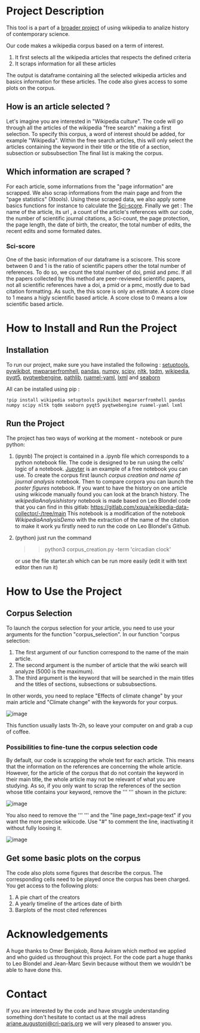 # Project Description
This tool is a part of a [broader project](https://projects.learningplanetinstitute.org/projects/nnEVGw73/des) of using wikipedia to analize history of contemporary science.

Our code makes a wikipedia corpus based on a term of interest. 

1. It first selects all the wikipedia articles that respects the defined criteria
2. It scraps information for all these articles

The output is dataframe containing all the selected wikipedia articles and basics information for these articles.
The code also gives access to some plots on the corpus.

## How is an article selected ?

Let's imagine you are interested in "Wikipedia culture". The code will go through all the articles of the wikipedia "free search" making a first selection.
To specify this corpus, a word of interest should be added, for example "Wikipedia".  Within the free search articles, this will only select the articles containing the keyword in their title or the title of a section, subsection or subsubsection
The final list is making the corpus.

## Which information are scraped ?

For each article, some informations from the "page information" are scrapped. We also scrap informations from the main page and from the "page statistics" (Xtools).
Using these scraped data, we also apply some basics functions for instance to calculate the [Sci-score](https://github.com/Augustoni/wiki-score/edit/main/README.md#sci-score-).
Finally we get :
The name of the article, its url , a count of the article's references with our code, the number of scientific journal citations, a Sci-count, the page protection, the page length, the date of birth, the creator, the total number of edits, the recent edits and some formated dates.

### Sci-score 
One of the basic information of our dataframe is a sciscore. This score between 0 and 1 is the ratio of scientific papers other the total number of references. To do so, we count the total number of doi, pmid and pmc. If all the papers collected by this method are peer-reviewed scientific papers, not all scientific references have a doi, a pmid or a pmc, mostly due to bad citation formatting. As such, the this score is only an estimate. 
A score close to 1 means a higly scientific based article.
A score close to 0 means a low scientific based article.

# How to Install and Run the Project

## Installation
To run our project, make sure you have installed the following : [setuptools](https://pypi.org/project/setuptools/), [pywikibot](https://github.com/wikimedia/pywikibot#readme), [mwparserfromhell](https://mwparserfromhell.readthedocs.io/en/latest/), [pandas](https://pandas.pydata.org/), [numpy](https://numpy.org/install/), [scipy](https://scipy.org/install/), [nltk](https://www.nltk.org/install.html), [tqdm](https://tqdm.github.io/), [wikipedia](https://pypi.org/project/wikipedia/), [pyqt5](https://pypi.org/project/PyQt5/), [pyqtwebengine](https://pypi.org/project/PyQtWebEngine/), [pathlib](https://docs.python.org/3/library/pathlib.html), [ruamel-yaml](https://pypi.org/project/ruamel.yaml/), [lxml](https://lxml.de/installation.html) and [seaborn](https://seaborn.pydata.org/)

All can be installed using pip : 

```
!pip install wikipedia setuptools pywikibot mwparserfromhell pandas numpy scipy nltk tqdm seaborn pyqt5 pyqtwebengine ruamel-yaml lxml
```
## Run the Project
The project has two ways of working at the moment - notebook or pure python:

1. (ipynb) The project is contained in a .ipynb file which corresponds to a python notebook file. The code is designed to be run using the cells' logic of a notebook. [Jupyter](https://jupyter.org/) is an example of a free notebook you can use.
To create the corpus first launch *corpus creation and name of journal analysis* notebook. Then to compare corpora you can launch the *poster figures* notebook. 
If you want to have the history on one article using wikicode manually found you can look at the branch history.
The *wikipediaAnalysishistory* notebook is made based on Leo Blondel code that you can find in this gitlab: https://gitlab.com/xqua/wikipedia-data-collector/-/tree/main 
This notebook is a modification of the notebook *WikipediaAnalysisDemo* with the extraction of the name of the citation to make it work yu firstly need to run the code on Leo Blondel's Github.

2) (python) just run the command 
   >> python3 corpus_creation.py -term 'circadian clock' 

   or use the file starter.sh which can be run more easily (edit it with text editor then run it)
   
# How to Use the Project

## Corpus Selection 
To launch the corpus selection for your article, you need to use your arguments for the function "corpus_selection".
In our function "corpus selection:
1. The first argument of our function correspond to the name of the main article.
2. The second argument is the number of article that the wiki search will analyze (5000 is the maximum).
3. The third argument is the keyword that will be searched in the main titles and the titles of sections, subsections or subsubsections.

In other words, you need to replace "Effects of climate change"  by your main article and "Climate change" with the keywords for your corpus.

![image](https://user-images.githubusercontent.com/60670025/167416548-4a2ee4f1-d15b-4ed6-b877-708876ffaa77.png)

This function usually lasts 1h-2h, so leave your computer on and grab a cup of coffee.

### Possibilities to fine-tune the corpus selection code
By default, our code is scrapping the whole text for each article. This means that the information on the references are concerning the whole article. However, for the article of the corpus that do not contain the keyword in their main title, the whole article may not be relevant of what you are studying. As so, if you only want to scrap the references of the section whose title contains your keyword, remove the ''' ''' shown in the picture: 

![image](https://user-images.githubusercontent.com/60670025/167449184-7e5fcb83-3ba2-4abd-89cb-37e8101f1e49.png)

You also need to remove the ''' ''' and the "line page_text=page‧text" if you want the more precise wikicode. Use "#" to comment the line, inactivating it without fully loosing it.

![image](https://user-images.githubusercontent.com/60670025/167449226-4967675f-fa0f-42dd-b3cd-967846f0e017.png)

## Get some basic plots on the corpus
The code also plots some figures that describe the corpus. The corresponding cells need to be played once the corpus has been charged. You get access to the following plots:
1. A pie chart of the creators
2. A yearly timeline of the artices date of birth
3. Barplots of the most cited references

# Acknowledgements

A huge thanks to Omer Benjakob, Rona Aviram which method we applied and who guided us throughout this project. For the code part a huge thanks to Leo Blondel and	Jean-Marc Sevin because without them we wouldn't be able to have done this.

# Contact 
If you are interested by the code and have struggle understanding something don't hesitate to contact us at the mail adress ariane.augustoni@cri-paris.org we will very pleased to answer you.
